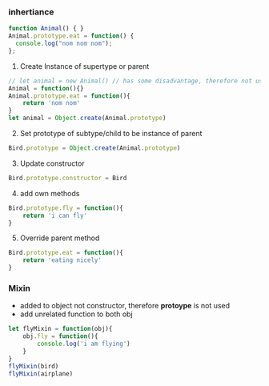 ### inhertiance
```js
function Animal() { }
Animal.prototype.eat = function() {
  console.log("nom nom nom");
};
```
1. Create Instance of supertype or parent
```js
// let animal = new Animal() // has some disadvantage, therefore not used
Animal = function(){}
Animal.prototype.eat = function(){
    return 'nom nom'
}
let animal = Object.create(Animal.prototype)
```
2. Set prototype of subtype/child to be instance of parent
```js
Bird.prototype = Object.create(Animal.prototype)
```
3. Update constructor
```js
Bird.prototype.constructor = Bird
```

4. add own methods
```js
Bird.prototype.fly = function(){
    return 'i can fly'
}
```
5. Override parent method
```js
Bird.prototype.eat = function(){
    return 'eating nicely'
}
```

### Mixin
- added to object not constructor, therefore **protoype** is not used
- add unrelated function to both obj

```js
let flyMixin = function(obj){
    obj.fly = function(){
        console.log('i am flying')
    }
}
flyMixin(bird)
flyMixin(airplane)
```